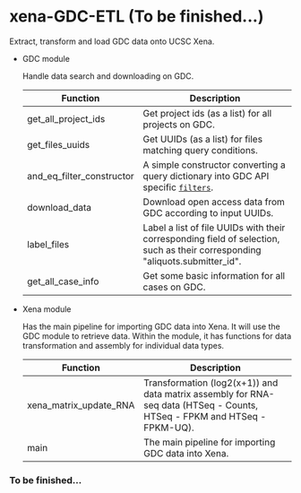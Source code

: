 # xena-GDC-ETL (To be finished...)
Extract, transform and load GDC data onto UCSC Xena.
- GDC module

   Handle data search and downloading on GDC.
   
   |Function|Description|
   |---|---|
   |get_all_project_ids|Get project ids (as a list) for all projects on GDC.|
   |get_files_uuids|Get UUIDs (as a list) for files matching query conditions.|
   |and_eq_filter_constructor|A simple constructor converting a query dictionary into GDC API specific [`filters`](https://docs.gdc.cancer.gov/API/Users_Guide/Search_and_Retrieval/#filters-specifying-the-query).|
   |download_data|Download open access data from GDC according to input UUIDs.|
   |label_files|Label a list of file UUIDs with their corresponding field of selection, such as their corresponding "aliquots.submitter_id".|
   |get_all_case_info|Get some basic information for all cases on GDC.|
   
- Xena module

   Has the main pipeline for importing GDC data into Xena. It will use the GDC module to retrieve data. Within the module, it has functions for data transformation and assembly for individual data types.
   
   |Function|Description|
   |---|---|
   |xena_matrix_update_RNA|Transformation (log2(x+1)) and data matrix assembly for RNA-seq data (HTSeq - Counts, HTSeq - FPKM and HTSeq - FPKM-UQ).|
   |main|The main pipeline for importing GDC data into Xena.|

### To be finished...
